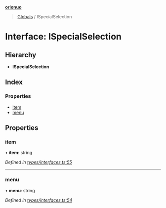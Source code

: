 **[orionuo](../README.md)**

> [Globals](../globals.md) / ISpecialSelection

# Interface: ISpecialSelection

## Hierarchy

* **ISpecialSelection**

## Index

### Properties

* [item](ispecialselection.md#item)
* [menu](ispecialselection.md#menu)

## Properties

### item

•  **item**: string

*Defined in [types/interfaces.ts:55](https://github.com/msviha/orionuo/blob/8a6e7bf/src/types/interfaces.ts#L55)*

___

### menu

•  **menu**: string

*Defined in [types/interfaces.ts:54](https://github.com/msviha/orionuo/blob/8a6e7bf/src/types/interfaces.ts#L54)*
